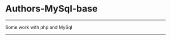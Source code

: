 # Authors-MySql-base
____________________
Some work with php and MySql
____________________________
